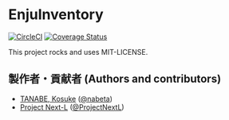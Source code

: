 # EnjuInventory
[![CircleCI](https://circleci.com/gh/next-l/enju_inventory/tree/2.x.svg?style=svg)](https://circleci.com/gh/next-l/enju_inventory/tree/2.x)
[![Coverage Status](https://coveralls.io/repos/github/next-l/enju_inventory/badge.svg?branch=2.x)](https://coveralls.io/github/next-l/enju_inventory?branch=2.x)

This project rocks and uses MIT-LICENSE.

## 製作者・貢献者 (Authors and contributors)
* [TANABE, Kosuke](https://github.com/nabeta) ([@nabeta](https://twitter.com/nabeta))
* [Project Next-L](https://www.next-l.jp) ([@ProjectNextL](https://twitter.com/ProjectNextL))
